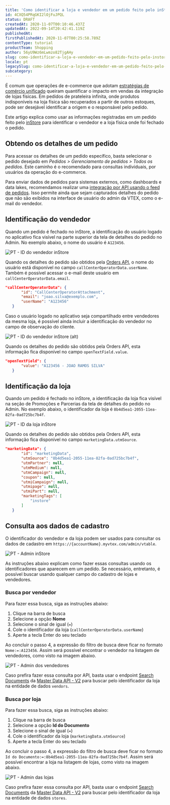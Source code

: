 ```yaml
---
title: 'Como identificar a loja e vendedor em um pedido feito pelo inStore'
id: 4CXQ54PRqGKI2lOjFuJPQL
status: DRAFT
createdAt: 2020-11-07T00:10:46.437Z
updatedAt: 2022-09-14T20:42:41.119Z
publishedAt: 
firstPublishedAt: 2020-11-07T00:25:58.789Z
contentType: tutorial
productTeam: Shopping
author: 56yU9Wz6mLwmzo82TjgAHy
slug: como-identificar-a-loja-e-vendedor-em-um-pedido-feito-pelo-instore
locale: pt
legacySlug: como-identificar-a-loja-e-vendedor-em-um-pedido-feito-pelo-instore
subcategory: 
---
```


É comum que operações de e-commerce que adotam [estratégias de comércio unificado](https://help.vtex.com/pt/tracks/estrategias-de-comercio-unificado--3WGDRRhc3vf1MJb9zGncnv/2LGAiUnHES1enjHsfi8fI3) queiram quantificar o impacto em vendas da integração de lojas físicas. Em pedidos de prateleira infinita, onde produtos indisponíveis na loja física são recuperados a partir de outros estoques, pode ser desejável identificar a origem e o responsável pelo pedido.

Este artigo explica como usar as informações registradas em um pedido feito pelo [inStore](https://help.vtex.com/pt/tracks/instore-getting-started--6N0QlieWqboSVU2ehgAVAb) para identificar o vendedor e a loja física onde foi fechado o pedido.

## Obtendo os detalhes de um pedido

Para acessar os detalhes de um pedido específico, basta selecionar o pedido desejado em *Pedidos > Gerenciamento de pedidos > Todos os pedidos*. Este caminho é o recomendado para consultas individuais, por usuários da operação do e-commerce.

Para enviar dados de pedidos para sistemas externos, como dashboards e data lakes, recomendamos realizar uma [integração por API usando o feed de pedidos](https://developers.vtex.com/vtex-developer-docs/docs/erp-integration-set-up-order-integration). Isso permite ainda que sejam capturados detalhes do pedido que não são exibidos na interface de usuário do admin da VTEX, como o e-mail do vendedor.

## Identificação do vendedor

Quando um pedido é fechado no inStore, a identificação do usuário logado no aplicativo fica visível na parte superior da tela de detalhes do pedido no Admin. No exemplo abaixo, o nome do usuário é `A123456`.

![PT - ID do vendedor inStore](https://images.ctfassets.net/alneenqid6w5/2VlKApkaFLzzxl6wRrcNkw/b46bb2740a82a8fab8988f7dd752f7ce/PT_-_ID_do_vendedor_inStore.png)

Quando os detalhes do pedido são obtidos pela [Orders API](https://developers.vtex.com/vtex-developer-docs/reference/orders), o nome do usuário está disponível no campo `callCenterOperatorData.userName`. Também é possível acessar o e-mail deste usuário em  `callCenterOperatorData.email`.

```json
"callCenterOperatorData": {
       "id": "CallCenterOperatorAttachment",
       "email": "joao.silva@exemplo.com",
       "userName": "A123456"
   }
```

Caso o usuário logado no aplicativo seja compartilhado entre vendedores da mesma loja, é possível ainda incluir a identificação do vendedor no campo de observação do cliente.

![PT - ID do vendedor inStore (alt)](https://images.ctfassets.net/alneenqid6w5/2VFGuKA7ZUgcO55TPgpDWU/ce44ee5a33db7284999dc2700d964f75/PT_-_ID_do_vendedor_inStore__alt_.png)

Quando os detalhes do pedido são obtidos pela Orders API, esta informação fica disponível no campo `openTextField.value`.

```json
"openTextField": {
       "value": "A123456 - JOAO RAMOS SILVA"
   }
```

## Identificação da loja

Quando um pedido é fechado no inStore, a identificação da loja fica visível na seção de Promoções e Parcerias da tela de detalhes do pedido no Admin. No exemplo abaixo, o identificador da loja é `8b4d5ea1-2055-11ea-82fa-0ad725bc7b4f`.

![PT - ID da loja inStore](https://images.ctfassets.net/alneenqid6w5/x0Czqfo4emIb8X6zgQgD2/e6867ef4cf7bd54cd471ee7d07ccd59c/PT_-_ID_da_loja_inStore.png)

Quando os detalhes do pedido são obtidos pela Orders API, esta informação fica disponível no campo `marketingData.utmSource`.

```json
"marketingData": {
       "id": "marketingData",
       "utmSource": "8b4d5ea1-2055-11ea-82fa-0ad725bc7b4f",
       "utmPartner": null,
       "utmMedium": null,
       "utmCampaign": null,
       "coupon": null,
       "utmiCampaign": null,
       "utmipage": null,
       "utmiPart": null,
       "marketingTags": [
           "instore"
       ]
   }
```

## Consulta aos dados de cadastro

O identificador do vendedor e da loja podem ser usados para consultar os dados de cadastro em `https://{accountName}.myvtex.com/admin/vtable`. 

![PT - Admin inStore](https://images.ctfassets.net/alneenqid6w5/4k1KmCEABh6BJBBCBh5B4F/fe249d924308d3d2f8b7fbfbec739f05/Screen_Shot_2020-11-09_at_15.20.50.png)

<div class="alert alert-info" role="alert">As instruções abaixo explicam como fazer essas consultas usando os identificadores que aparecem em um pedido. Se necessário, entretanto, é possível buscar usando qualquer campo do cadastro de lojas e vendedores.</div>

### Busca por vendedor

Para fazer essa busca, siga as instruções abaixo:

1. Clique na barra de busca
2. Selecione a opção **Nome**
3. Selecione o sinal de igual (`=`)
4. Cole o identificador da loja (`callCenterOperatorData.userName`)
5. Aperte a tecla Enter do seu teclado

Ao concluir o passo 4, a expressão do filtro de busca deve ficar no formato `Nome:=:A123456`. Assim será possível encontrar o vendedor na listagem de vendedores, como visto na imagem abaixo.

![PT - Admin dos vendedores](https://images.ctfassets.net/alneenqid6w5/601CfGNUMAQyhhWyNcpJg6/67b8789e9b10570025613023fc8e1e30/PT_-_Admin_dos_vendedores.png)

Caso prefira fazer essa consulta por API, basta usar o endpoint [Search Documents](https://developers.vtex.com/vtex-developer-docs/reference/search#searchdocuments) da [Master Data API - V2](https://developers.vtex.com/reference/master-data-api-v2-overview) para buscar pelo identificador da loja na entidade de dados `vendors`.

### Busca por loja

Para fazer essa busca, siga as instruções abaixo:

1. Clique na barra de busca
2. Selecione a opção **Id do Documento**
3. Selecione o sinal de igual (`=`)
4. Cole o identificador da loja (`marketingData.utmSource`)
5. Aperte a tecla Enter do seu teclado

Ao concluir o passo 4, a expressão do filtro de busca deve ficar no formato `Id do Documento:=:8b4d5ea1-2055-11ea-82fa-0ad725bc7b4f`. Assim será possível encontrar a loja na listagem de lojas, como visto na imagem abaixo.

![PT - Admin das lojas](https://images.ctfassets.net/alneenqid6w5/ZORye3vSq6dVZ5aE4SRnl/dca845c2c8a16a01b75f9cca1b2b6d2a/PT_-_Admin_das_lojas.png)

Caso prefira fazer essa consulta por API, basta usar o endpoint [Search Documents](https://developers.vtex.com/vtex-developer-docs/reference/search#searchdocuments) da [Master Data API - V2](https://developers.vtex.com/reference/master-data-api-v2-overview) para buscar pelo identificador da loja na entidade de dados `stores`.
